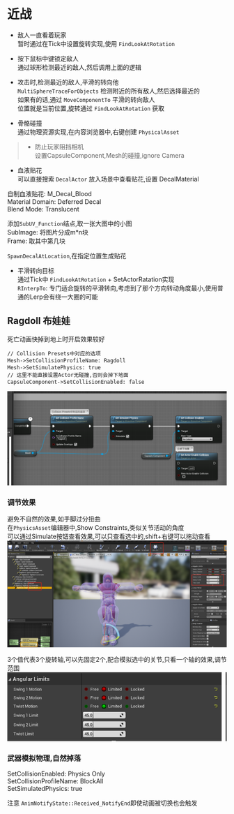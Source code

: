 # 近战
+ 敌人一直看着玩家  
暂时通过在Tick中设置旋转实现,使用 `FindLookAtRotation`  

+ 按下鼠标中键锁定敌人  
通过球形检测最近的敌人,然后调用上面的逻辑  

+ 攻击时,检测最近的敌人,平滑的转向他  
`MultiSphereTraceForObjects` 检测附近的所有敌人,然后选择最近的  
如果有的话,通过 `MoveComponentTo` 平滑的转向敌人  
位置就是当前位置,旋转通过 `FindLookAtRotation` 获取  

+ 骨骼碰撞  
通过物理资源实现,在内容浏览器中,右键创建 `PhysicalAsset`  

>+ 防止玩家阻挡相机  
设置CapsuleComponent,Mesh的碰撞,ignore Camera  

+ 血液贴花  
可以直接搜索 `DecalActor` 放入场景中查看贴花,设置 DecalMaterial  

自制血液贴花: M_Decal_Blood  
Material Domain: Deferred Decal  
Blend Mode: Translucent  

添加`SubUV_Function`结点,取一张大图中的小图  
SubImage: 将图片分成m*n块  
Frame: 取其中第几块  

`SpawnDecalAtLocation`,在指定位置生成贴花  

+ 平滑转向目标  
通过Tick中 `FindLookAtRotation` + SetActorRatation实现  
`RInterpTo`: 专门适合旋转的平滑转向,考虑到了那个方向转动角度最小,使用普通的Lerp会有绕一大圈的可能  

## Ragdoll 布娃娃  
死亡动画快掉到地上时开启效果较好  
```
// Collision Presets中对应的选项
Mesh->SetCollisionProfileName: Ragdoll
Mesh->SetSimulatePhysics: true
// 这里不能直接设置Actor无碰撞,否则会掉下地面
CapsuleComponent->SetCollisionEnabled: false
```
![](./图片/Ragdoll-1.png)

### 调节效果
避免不自然的效果,如手脚过分扭曲  
在`PhysicsAsset`编辑器中,Show Constraints,类似关节活动的角度  
可以通过Simulate按钮查看效果,可以只查看选中的,shift+右键可以拖动查看  
![](./图片/Ragdoll-2.png)

3个值代表3个旋转轴,可以先固定2个,配合模拟选中的关节,只看一个轴的效果,调节范围  
![](./图片/Ragdoll-3.png)

### 武器模拟物理,自然掉落
SetCollisionEnabled: Physics Only  
SetCollisionProfileName: BlockAll  
SetSimulatedPhysics: true  

注意 `AnimNotifyState::Received_NotifyEnd`即使动画被切换也会触发  
